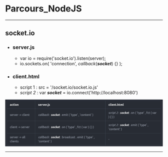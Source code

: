 # Parcours_NodeJS
----------

## socket.io

* ### server.js
  * var io = require('socket.io').listen(server);
  * io.sockets.on( 'connection', *callback*(*__socket__*) {} );

* ### client.html
  * script 1 : src = '/socket.io/socket.io.js'
  * *script 2* : var *__socket__* = io.connect('http://localhost:8080')  

![tableau](table_nodejs.png)
_______________
